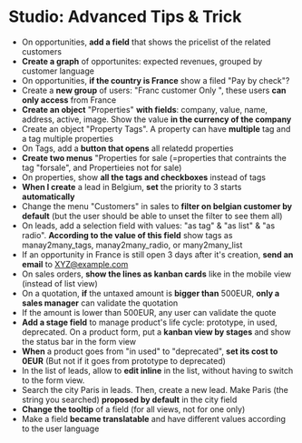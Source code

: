# Studio: Advanced Tips & Trick

- On opportunities, **add a field** that shows the pricelist of the related customers
- **Create a graph** of opportunites: expected revenues, grouped by customer language
- On opportunities, **if the country is France** show a filed "Pay by check"?
- Create a **new group** of users: "Franc customer Only ", these users **can only access** from France
- **Create an object** "Properties" **with fields**: company, value, name, address, active, image. Show the value **in the currency of the company**
- Create an object "Property Tags". A property can have **multiple** tag and a tag multiple properties
- On Tags,  add a **button that opens** all relatedd  properties
- **Create two menus** "Properties for sale (=properties that contraints the tag "forsale", and Propertieies not for sale)
- On properties, show **all the tags and checkboxes** instead of tags
- **When I create** a lead in Belgium, **set** the priority to 3 starts **automatically**
- Change the menu "Customers" in sales to **filter on belgian customer by default** (but the user should be able to unset the filter to see them all)
- On leads, add a selection field with values: "as tag" & "as list" & "as radio". **According to the value of this field** show tags as manay2many_tags, manay2many_radio, or many2many_list
- If an opportunity in France is still open 3 days after it's creation, **send an email** to XYZ@example.com
- On sales orders, **show the lines as kanban cards** like in the mobile view (instead of list view)
- On a quotation, **if** the untaxed amount is **bigger than** 500EUR, **only a sales manager** can validate the quotation
- If the amount is lower than 500EUR, any user can validate the quote
- **Add a stage field** to manage product's life cycle: prototype, in used, deprecated. On a product form, put a **kanban view by stages** and show the status bar in the form view
- **When** a product goes from "in used" to "deprecated", **set its cost to 0EUR** (But not if it goes from prototype to deprecated)
- In the list of leads, allow to **edit inline** in the list, without having to switch to the form view.
- Search the city Paris in leads. Then, create a new lead. Make Paris (the string you searched) **proposed by default** in the city field
- **Change the tooltip** of a field (for all views, not for one only)
- Make a field **became translatable** and have different values according to the user language
